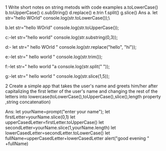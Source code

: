 1 Write short notes on string metods with code examples
a.toLowerCase()
b.toUpperCase()
c.subString()
d.replace()
e.trin
f.split()
g.slice()
Ans 
a. let str="hello WOrld"
console.log(str.toLowerCase());\

b.let str="hello WOrld"
console.log(str.toUpperCase());

c:-let str="hello world"
console.log(str.substring(0,3));

d:- let str=" hello WOrld "
console.log(str.replace("hello", "hi"));

e:-let str=" hello world "
console.log(str.trim());

f:-let str=" hello world "a
console.log(str.split(" "));

g:-let str=" hello world "
console.log(str.slice(1,5));

2 Create a simple app that takes the user's name and greets him/her after capitalizing the first letter of the user's name and changing the rest of the letters into lowercase(toLowerCase(),toUpperCase(),slice(),length property ,string concatenation)

Ans: 
let yourName=prompt("enter your name");
let firstLetter=yourName.slice(0,1)
let upperCasedLetter=firstLetter.toUpperCase()
let secondLetter=yourName.slice(1,yourName.length)
let lowerCasedLetter=secondLetter.toLowerCase()
let fullName=upperCasedLetter+lowerCasedLetter
alert("good evening " +fullName)